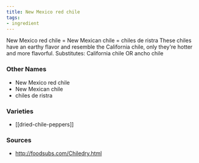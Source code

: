 ```yaml
---
title: New Mexico red chile
tags:
- ingredient
---
```

New Mexico red chile = New Mexican chile = chiles de ristra These chiles have an earthy flavor and resemble the California chile, only they're hotter and more flavorful. Substitutes: California chile OR ancho chile

### Other Names

* New Mexico red chile
* New Mexican chile
* chiles de ristra

### Varieties

* [[dried-chile-peppers]]

### Sources
* http://foodsubs.com/Chiledry.html
